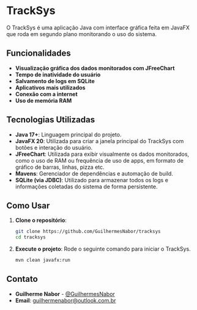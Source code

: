 # TrackSys

O TrackSys é uma aplicação Java com interface gráfica feita em JavaFX que roda em segundo plano monitorando o uso do sistema.

## Funcionalidades

- **Visualização gráfica dos dados monitorados com JFreeChart**
- **Tempo de inatividade do usuário**
- **Salvamento de logs em SQLite**
- **Aplicativos mais utilizados**
- **Conexão com a internet**
- **Uso de memória RAM**

## Tecnologias Utilizadas

- **Java 17+**: Linguagem principal do projeto.
- **JavaFX 20**: Utilizada para criar a janela principal do TrackSys com botões e interação do usuário.
- **JFreeChart**: Utilizada para exibir visualmente os dados monitorados, como o uso de RAM ou frequência de uso de apps, em formato de gráfico de barras, linhas, pizza etc.
- **Mavens**: Gerenciador de dependências e automação de build.
- **SQLite (via JDBC)**: Utilizado para armazenar todos os logs e informações coletadas do sistema de forma persistente.

## Como Usar

1. **Clone o repositório**:
   ```bash
   git clone https://github.com/GuilhermesNabor/tracksys
   cd tracksys
   ```

2. **Execute o projeto**:
   Rode o seguinte comando para iniciar o TrackSys.
   ```bash 
   mvn clean javafx:run
   ```

## Contato

- **Guilherme Nabor** - [@GuilhermesNabor](https://github.com/GuilhermesNabor)
- **Email**: guilhermenabor@outlook.com.br
